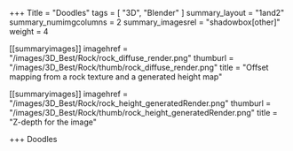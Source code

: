 +++
Title = "Doodles"
tags = [ "3D", "Blender" ]
summary_layout = "1and2"
summary_numimgcolumns = 2
summary_imagesrel = "shadowbox[other]"
weight = 4

[[summaryimages]]
imagehref = "/images/3D_Best/Rock/rock_diffuse_render.png"
thumburl = "/images/3D_Best/Rock/thumb/rock_diffuse_render.png"
title = "Offset mapping from a rock texture and a generated height map"

[[summaryimages]]
imagehref = "/images/3D_Best/Rock/rock_height_generatedRender.png"
thumburl = "/images/3D_Best/Rock/thumb/rock_height_generatedRender.png"
title = "Z-depth for the image"

+++
Doodles
<!--more-->
